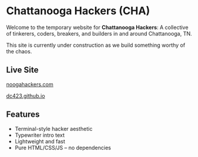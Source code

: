 # Chattanooga Hackers (CHA)

Welcome to the temporary website for **Chattanooga Hackers**: A collective of tinkerers, coders, breakers, and builders in and around Chattanooga, TN.

This site is currently under construction as we build something worthy of the chaos.

## Live Site
[noogahackers.com](https://noogahackers.com)

[dc423.github.io](https://dc423.github.io/)  


##  Features

- Terminal-style hacker aesthetic
- Typewriter intro text
- Lightweight and fast
- Pure HTML/CSS/JS – no dependencies

